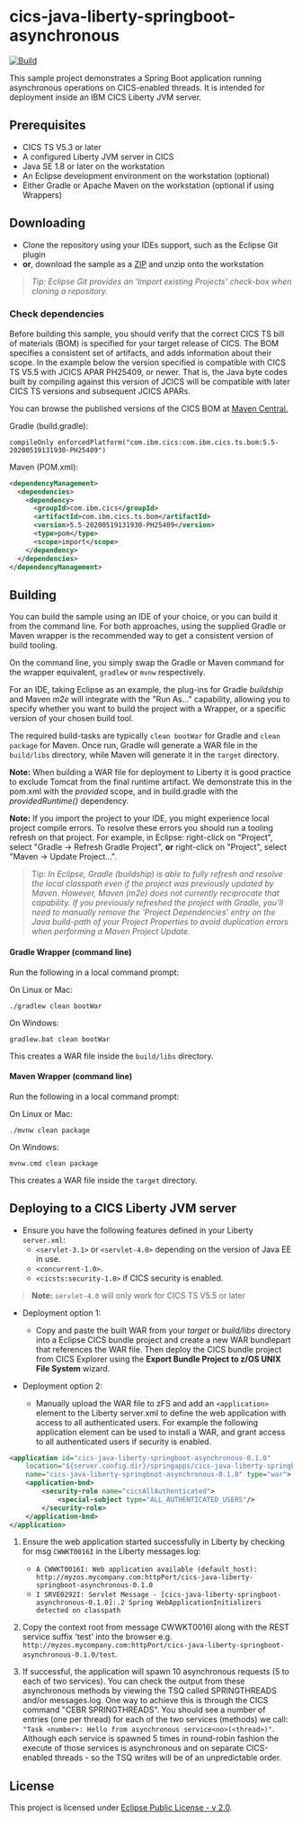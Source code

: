 # cics-java-liberty-springboot-asynchronous
[![Build](https://github.com/SoftlySplinter/cics-java-liberty-springboot-asynchronous/actions/workflows/java.yaml/badge.svg)](https://github.com/SoftlySplinter/cics-java-liberty-springboot-asynchronous/actions/workflows/java.yaml)

This sample project demonstrates a Spring Boot application running asynchronous operations on CICS-enabled threads. It is intended for deployment inside an IBM CICS Liberty JVM server.

## Prerequisites

  - CICS TS V5.3 or later
  - A configured Liberty JVM server in CICS
  - Java SE 1.8 or later on the workstation
  - An Eclipse development environment on the workstation (optional)
  - Either Gradle or Apache Maven on the workstation (optional if using Wrappers)

## Downloading

- Clone the repository using your IDEs support, such as the Eclipse Git plugin
- **or**, download the sample as a [ZIP](https://github.com/cicsdev/cics-java-liberty-springboot-asynchronous/archive/main.zip) and unzip onto the workstation

>*Tip: Eclipse Git provides an 'Import existing Projects' check-box when cloning a repository.*

### Check dependencies
 
Before building this sample, you should verify that the correct CICS TS bill of materials (BOM) is specified for your target release of CICS. The BOM specifies a consistent set of artifacts, and adds information about their scope. In the example below the version specified is compatible with CICS TS V5.5 with JCICS APAR PH25409, or newer. That is, the Java byte codes built by compiling against this version of JCICS will be compatible with later CICS TS versions and subsequent JCICS APARs.

You can browse the published versions of the CICS BOM at [Maven Central.](https://mvnrepository.com/artifact/com.ibm.cics/com.ibm.cics.ts.bom)
 
Gradle (build.gradle):

`compileOnly enforcedPlatform("com.ibm.cics:com.ibm.cics.ts.bom:5.5-20200519131930-PH25409")`

Maven (POM.xml):

```xml
<dependencyManagement>
  <dependencies>
    <dependency>
      <groupId>com.ibm.cics</groupId>
      <artifactId>com.ibm.cics.ts.bom</artifactId>
      <version>5.5-20200519131930-PH25409</version>
      <type>pom</type>
      <scope>import</scope>
    </dependency>
  </dependencies>
</dependencyManagement>
```

## Building 

You can build the sample using an IDE of your choice, or you can build it from the command line. For both approaches, using the supplied Gradle or Maven wrapper is the recommended way to get a consistent version of build tooling.

On the command line, you simply swap the Gradle or Maven command for the wrapper equivalent, `gradlew` or `mvnw` respectively.
  
For an IDE, taking Eclipse as an example, the plug-ins for Gradle *buildship* and Maven *m2e* will integrate with the "Run As..." capability, allowing you to specify whether you want to build the project with a Wrapper, or a specific version of your chosen build tool.

The required build-tasks are typically `clean bootWar` for Gradle and `clean package` for Maven. Once run, Gradle will generate a WAR file in the `build/libs` directory, while Maven will generate it in the `target` directory.

**Note:** When building a WAR file for deployment to Liberty it is good practice to exclude Tomcat from the final runtime artifact. We demonstrate this in the pom.xml with the *provided* scope, and in build.gradle with the *providedRuntime()* dependency.

**Note:** If you import the project to your IDE, you might experience local project compile errors. To resolve these errors you should run a tooling refresh on that project. For example, in Eclipse: right-click on "Project", select "Gradle -> Refresh Gradle Project", **or** right-click on "Project", select "Maven -> Update Project...".

>Tip: *In Eclipse, Gradle (buildship) is able to fully refresh and resolve the local classpath even if the project was previously updated by Maven. However, Maven (m2e) does not currently reciprocate that capability. If you previously refreshed the project with Gradle, you'll need to manually remove the 'Project Dependencies' entry on the Java build-path of your Project Properties to avoid duplication errors when performing a Maven Project Update.*

#### Gradle Wrapper (command line)

Run the following in a local command prompt:

On Linux or Mac:

```shell
./gradlew clean bootWar
```

On Windows:

```shell
gradlew.bat clean bootWar
```

This creates a WAR file inside the `build/libs` directory.

#### Maven Wrapper (command line)

Run the following in a local command prompt:

On Linux or Mac:

```shell
./mvnw clean package
```

On Windows:

```shell
mvnw.cmd clean package
```

This creates a WAR file inside the `target` directory.

## Deploying to a CICS Liberty JVM server

- Ensure you have the following features defined in your Liberty `server.xml`:
    - `<servlet-3.1>` or `<servlet-4.0>` depending on the version of Java EE in use.
    - `<concurrent-1.0>`. 
    - `<cicsts:security-1.0>` if CICS security is enabled.

>**Note:** `servlet-4.0` will only work for CICS TS V5.5 or later
    
- Deployment option 1:
    - Copy and paste the built WAR from your *target* or *build/libs* directory into a Eclipse CICS bundle project and create a new WAR bundlepart that references the WAR file. Then deploy the CICS bundle project from CICS Explorer using the **Export Bundle Project to z/OS UNIX File System** wizard.

- Deployment option 2:
    - Manually upload the WAR file to zFS and add an `<application>` element to the Liberty server.xml to define the web application with access to all authenticated users. For example the following application element can be used to install a WAR, and grant access to all authenticated users if security is enabled.
 
```xml
<application id="cics-java-liberty-springboot-asynchronous-0.1.0"
    location="${server.config.dir}/springapps/cics-java-liberty-springboot-asynchronous-0.1.0.war"
    name="cics-java-liberty-springboot-asynchronous-0.1.0" type="war">
    <application-bnd>
        <security-role name="cicsAllAuthenticated">
            <special-subject type="ALL_AUTHENTICATED_USERS"/>
        </security-role>
    </application-bnd>
</application>
```

1. Ensure the web application started successfully in Liberty by checking for msg `CWWKT0016I` in the Liberty messages.log:

    - `A CWWKT0016I: Web application available (default_host): http://myzos.mycompany.com:httpPort/cics-java-liberty-springboot-asynchronous-0.1.0`
    - `I SRVE0292I: Servlet Message - [cics-java-liberty-springboot-asynchronous-0.1.0]:.2 Spring WebApplicationInitializers detected on classpath`

2. Copy the context root from message CWWKT0016I along with the REST service suffix 'test' into the browser e.g. `http://myzos.mycompany.com:httpPort/cics-java-liberty-springboot-asynchronous-0.1.0/test`.

3. If successful, the application will spawn 10 asynchronous requests (5 to each of two services). You can check the output from these asynchronous methods by viewing the TSQ called SPRINGTHREADS and/or messages.log. One way to achieve this is through the CICS command "CEBR SPRINGTHREADS". You should see a number of entries (one per thread) for each of the two services (methods) we call:  `"Task <number>: Hello from asynchronous service<no>(<thread>)"`. Although each service is spawned 5 times in round-robin fashion the execute of those services is asynchronous and on separate CICS-enabled threads - so the TSQ writes will be of an unpredictable order.

## License

This project is licensed under [Eclipse Public License - v 2.0](LICENSE). 
